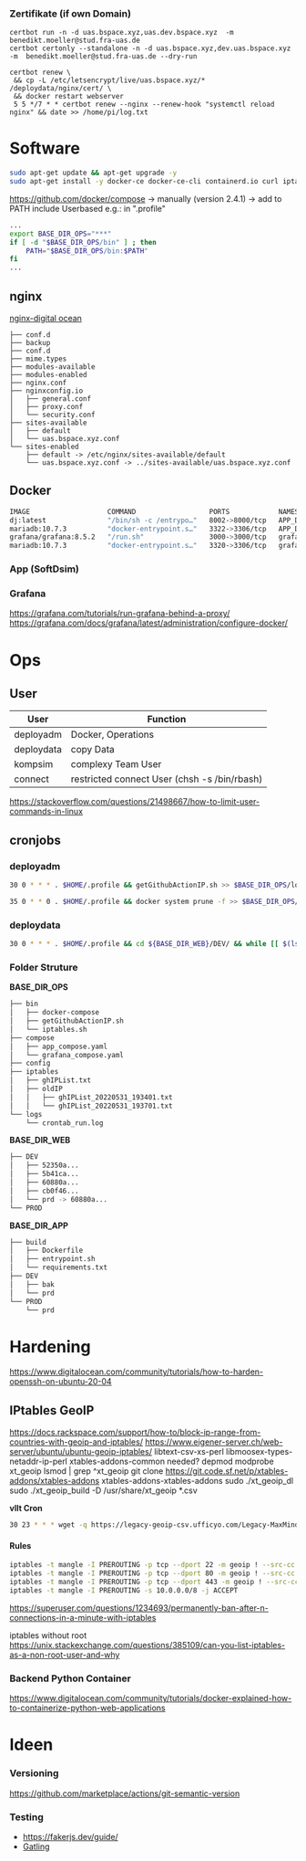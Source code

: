 ### Zertifikate (if own Domain)
```
certbot run -n -d uas.bspace.xyz,uas.dev.bspace.xyz  -m  benedikt.moeller@stud.fra-uas.de
certbot certonly --standalone -n -d uas.bspace.xyz,dev.uas.bspace.xyz  -m  benedikt.moeller@stud.fra-uas.de --dry-run 
```
```
certbot renew \
 && cp -L /etc/letsencrypt/live/uas.bspace.xyz/* /deploydata/nginx/cert/ \
 && docker restart webserver
 5 5 */7 * * certbot renew --nginx --renew-hook "systemctl reload nginx" && date >> /home/pi/log.txt
```


# Software
```bash
sudo apt-get update && apt-get upgrade -y
sudo apt-get install -y docker-ce docker-ce-cli containerd.io curl iptables-persistent rsync git nginx certbot
```
https://github.com/docker/compose -> manually (version 2.4.1) -> add to PATH
include Userbased e.g.: in ".profile"
```bash
...
export BASE_DIR_OPS="***"
if [ -d "$BASE_DIR_OPS/bin" ] ; then
    PATH="$BASE_DIR_OPS/bin:$PATH"
fi
...
```

## nginx
[nginx-digital ocean](https://www.digitalocean.com/community/tools/nginx?domains.0.php.php=false&domains.0.reverseProxy.reverseProxy=true&domains.0.routing.root=false&global.app.lang=de)
```
├── conf.d
├── backup
├── conf.d
├── mime.types
├── modules-available
├── modules-enabled
├── nginx.conf
├── nginxconfig.io
│   ├── general.conf
│   ├── proxy.conf
│   └── security.conf
├── sites-available
│   ├── default
│   └── uas.bspace.xyz.conf
└── sites-enabled
    ├── default -> /etc/nginx/sites-available/default
    └── uas.bspace.xyz.conf -> ../sites-available/uas.bspace.xyz.conf

```
## Docker
```bash
IMAGE                   COMMAND                  PORTS            NAMES
dj:latest               "/bin/sh -c /entrypo…"   8002->8000/tcp   APP_DEV
mariadb:10.7.3          "docker-entrypoint.s…"   3322->3306/tcp   APP_DB_DEV
grafana/grafana:8.5.2   "/run.sh"                3000->3000/tcp   grafana
mariadb:10.7.3          "docker-entrypoint.s…"   3320->3306/tcp   grafanaDB
```
### App (SoftDsim)

### Grafana
https://grafana.com/tutorials/run-grafana-behind-a-proxy/
https://grafana.com/docs/grafana/latest/administration/configure-docker/

# Ops
## User
| User |Function|
|--|--|
|deployadm|Docker, Operations|
|deploydata|copy Data|
|kompsim|complexy Team User|
|connect|restricted connect User (chsh -s /bin/rbash)|

https://stackoverflow.com/questions/21498667/how-to-limit-user-commands-in-linux
## cronjobs
### deployadm
```bash
30 0 * * * . $HOME/.profile && getGithubActionIP.sh >> $BASE_DIR_OPS/logs/crontab_run.log 2>&1 

35 0 * * 0 . $HOME/.profile && docker system prune -f >> $BASE_DIR_OPS/logs/crontab_run.log 2>&1
```

### deploydata
```bash
30 0 * * * . $HOME/.profile && cd ${BASE_DIR_WEB}/DEV/ && while [[ $(ls -l | grep -v prd | wc -l) -gt 10 ]];do rm -rf $(ls -t | tail -n1); done
```
### Folder Struture
**BASE_DIR_OPS**
```bash
├── bin
│   ├── docker-compose
│   ├── getGithubActionIP.sh
│   └── iptables.sh
├── compose
│   ├── app_compose.yaml
│   └── grafana_compose.yaml
├── config
├── iptables
│   ├── ghIPList.txt
│   ├── oldIP
│   │   ├── ghIPList_20220531_193401.txt
│   │   └── ghIPList_20220531_193701.txt
└── logs
    └── crontab_run.log
```
**BASE_DIR_WEB**
```bash
├── DEV
│   ├── 52350a...
│   ├── 5b41ca...
│   ├── 60880a...
│   ├── cb0f46...
│   └── prd -> 60880a...
└── PROD
```
**BASE_DIR_APP**
```bash
├── build
│   ├── Dockerfile
│   ├── entrypoint.sh
│   └── requirements.txt
├── DEV
│   ├── bak
│   └── prd
└── PROD
    └── prd
```

# Hardening
 https://www.digitalocean.com/community/tutorials/how-to-harden-openssh-on-ubuntu-20-04
## IPtables GeoIP
https://docs.rackspace.com/support/how-to/block-ip-range-from-countries-with-geoip-and-iptables/
https://www.eigener-server.ch/web-server/ubuntu/ubuntu-geoip-iptables/
libtext-csv-xs-perl libmoosex-types-netaddr-ip-perl
xtables-addons-common
needed? depmod
modprobe xt_geoip
lsmod | grep ^xt_geoip
git clone https://git.code.sf.net/p/xtables-addons/xtables-addons xtables-addons-xtables-addons
sudo ./xt_geoip_dl
sudo ./xt_geoip_build -D /usr/share/xt_geoip *.csv

**vllt Cron**
```bash
30 23 * * * wget -q https://legacy-geoip-csv.ufficyo.com/Legacy-MaxMind-GeoIP-database.tar.gz -O - | tar -xvzf - -C /usr/share/xt_geoip
```

#### Rules
```bash
iptables -t mangle -I PREROUTING -p tcp --dport 22 -m geoip ! --src-cc DE,US -j DROP
iptables -t mangle -I PREROUTING -p tcp --dport 80 -m geoip ! --src-cc DE -j DROP
iptables -t mangle -I PREROUTING -p tcp --dport 443 -m geoip ! --src-cc DE -j DROP
iptables -t mangle -I PREROUTING -s 10.0.0.0/8 -j ACCEPT
```

https://superuser.com/questions/1234693/permanently-ban-after-n-connections-in-a-minute-with-iptables

iptables without root
https://unix.stackexchange.com/questions/385109/can-you-list-iptables-as-a-non-root-user-and-why

### Backend Python Container
https://www.digitalocean.com/community/tutorials/docker-explained-how-to-containerize-python-web-applications

# Ideen

### Versioning
https://github.com/marketplace/actions/git-semantic-version
### Testing
- https://fakerjs.dev/guide/
- [Gatling](https://gatling.io/open-source/)



<!-- 069 1533   3685
                3333 -->